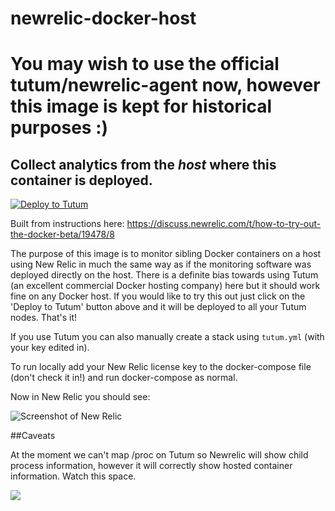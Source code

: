 # newrelic-docker-host

# You may wish to use the official tutum/newrelic-agent now, however this image is kept for historical purposes :)

## Collect analytics from the *host* where this container is deployed.

[![Deploy to Tutum](https://s.tutum.co/deploy-to-tutum.svg)](https://dashboard.tutum.co/stack/deploy/)

Built from instructions here: https://discuss.newrelic.com/t/how-to-try-out-the-docker-beta/19478/8

The purpose of this image is to monitor sibling Docker containers on a host using New Relic in much the same way as if the monitoring software was deployed directly on the host. There is a definite bias towards using Tutum (an excellent commercial Docker hosting company) here but it should work fine on any Docker host. If you would like to try this out just click on the 'Deploy to Tutum' button above and it will be deployed to all your Tutum nodes. That's it!

If you use Tutum you can also manually create a stack using `tutum.yml` (with your key edited in). 

To run locally add your New Relic license key to the docker-compose file (don't check it in!) and run docker-compose as normal.

Now in New Relic you should see:

![Screenshot of New Relic](https://raw.githubusercontent.com/vizzbuzz/newrelic-docker-host/master/newrelic-screenshot.png)

##Caveats

At the moment we can't map /proc on Tutum so Newrelic will show child process information, however it will correctly show hosted container information. Watch this space.

[![](https://badge.imagelayers.io/vizzbuzz/newrelic-docker-host.svg)](https://imagelayers.io/?images=vizzbuzz/newrelic-docker-host:latest 'Get your own badge on imagelayers.io')


